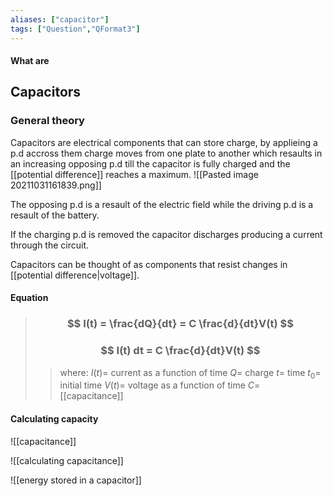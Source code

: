 ```yaml
---
aliases: ["capacitor"]
tags: ["Question","QFormat3"]
---
```


#### What are
## Capacitors
### General theory
Capacitors are electrical components that can store charge, by applieing a p.d accross them charge moves from one plate to another which resaults in an increasing opposing p.d till the capacitor is fully charged and the [[potential difference]] reaches a maximum.
![[Pasted image 20211031161839.png]]

The opposing p.d is a resault of the electric field while the driving p.d is a resault of the battery.

If the charging p.d is removed the capacitor discharges producing a current through the circuit.

Capacitors can be thought of as components that resist changes in [[potential difference|voltage]].

#### Equation
> ### $$ I(t) = \frac{dQ}{dt} = C \frac{d}{dt}V(t) $$ 
> ### $$ I(t) dt = C \frac{d}{dt}V(t) $$ 
>> where:
>> $I(t)=$ current as a function of time
>> $Q=$ charge
>> $t=$ time
>> $t_{0}=$ initial time
>> $V(t)=$ voltage as a function of time
>> $C=$ [[capacitance]]

#### Calculating capacity
![[capacitance]]

![[calculating capacitance]]

![[energy stored in a capacitor]]

